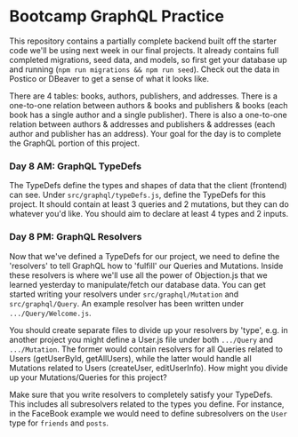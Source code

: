 # Bootcamp GraphQL Practice

This repository contains a partially complete backend built off the starter code we'll be using next week in our final projects. It already contains full completed migrations, seed data, and models, so first get your database up and running (`npm run migrations && npm run seed`). Check out the data in Postico or DBeaver to get a sense of what it looks like.

There are 4 tables: books, authors, publishers, and addresses. There is a one-to-one relation between authors & books and publishers & books (each book has a single author and a single publisher). There is also a one-to-one relation between authors & addresses and publishers & addresses (each author and publisher has an address). Your goal for the day is to complete the GraphQL portion of this project.

### Day 8 AM: GraphQL TypeDefs

The TypeDefs define the types and shapes of data that the client (frontend) can see. Under `src/graphql/typeDefs.js`, define the TypeDefs for this project. It should contain at least 3 queries and 2 mutations, but they can do whatever you'd like. You should aim to declare at least 4 types and 2 inputs.

### Day 8 PM: GraphQL Resolvers

Now that we've defined a TypeDefs for our project, we need to define the 'resolvers' to tell GraphQL how to 'fulfill' our Queries and Mutations. Inside these resolvers is where we'll use all the power of Objection.js that we learned yesterday to manipulate/fetch our database data. You can get started writing your resolvers under `src/graphql/Mutation` and `src/graphql/Query`. An example resolver has been written under `.../Query/Welcome.js`.

You should create separate files to divide up your resolvers by 'type', e.g. in another project you might define a User.js file under both `.../Query` and `.../Mutation`. The former would contain resolvers for all Queries related to Users (getUserById, getAllUsers), while the latter would handle all Mutations related to Users (createUser, editUserInfo). How might you divide up your Mutations/Queries for this project?

Make sure that you write resolvers to completely satisfy your TypeDefs. This includes all subresolvers related to the types you define. For instance, in the FaceBook example we would need to define subresolvers on the `User` type for `friends` and `posts`.
